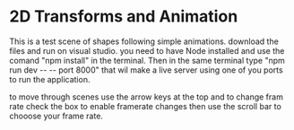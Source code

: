 # 2D Transforms and Animation
This is a test scene of shapes following simple animations.
download the files and run on visual studio.
you need to have Node installed and use the comand "npm install" in the terminal.
Then in the same terminal type "npm run dev -- -- port 8000"
that wil make a live server using one of you ports to run the application.

to move through scenes use the arrow keys at the top and to change fram rate check the box to enable framerate changes then use the scroll bar to chooose your frame rate.
